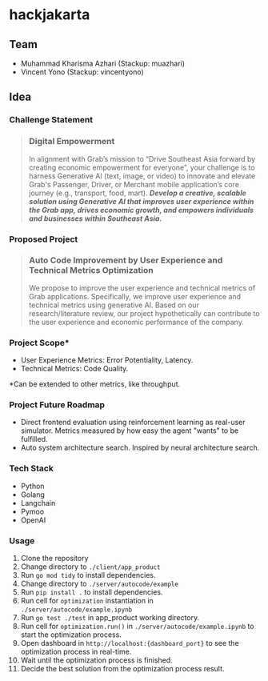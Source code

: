 # hackjakarta

## Team
- Muhammad Kharisma Azhari (Stackup: muazhari) 
- Vincent Yono (Stackup: vincentyono)

## Idea
### Challenge Statement
> ### Digital Empowerment
> In alignment with Grab’s mission to “Drive Southeast Asia forward by creating economic empowerment for everyone”, your challenge is to harness Generative AI (text, image, or video) to innovate and elevate Grab's Passenger, Driver, or Merchant mobile application’s core journey (e.g., transport, food, mart). ***Develop a creative, scalable solution using Generative AI that improves user experience within the Grab app, drives economic growth, and empowers individuals and businesses within Southeast Asia.***

### Proposed Project
> ### Auto Code Improvement by User Experience and Technical Metrics Optimization
> We propose to improve the user experience and technical metrics of Grab applications. Specifically, we improve user experience and technical metrics using generative AI. Based on our research/literature review, our project hypothetically can contribute to the user experience and economic performance of the company.

### Project Scope*
- User Experience Metrics: Error Potentiality, Latency.
- Technical Metrics: Code Quality.

*Can be extended to other metrics, like throughput.

### Project Future Roadmap
- Direct frontend evaluation using reinforcement learning as real-user simulator. Metrics measured by how easy the agent "wants" to be fulfilled.
- Auto system architecture search. Inspired by neural architecture search.

### Tech Stack

- Python
- Golang
- Langchain
- Pymoo
- OpenAI

### Usage
1. Clone the repository
2. Change directory to `./client/app_product`
3. Run `go mod tidy` to install dependencies.
4. Change directory to `./server/autocode/example`
5. Run `pip install .` to install dependencies.
6. Run cell for `optimization` instantiation in `./server/autocode/example.ipynb`
7. Run `go test ./test` in app_product working directory.
8. Run cell for `optimization.run()` in `./server/autocode/example.ipynb` to start the optimization process.
9. Open dashboard in `http://localhost:{dashboard_port}` to see the optimization process in real-time.
10. Wait until the optimization process is finished.
11. Decide the best solution from the optimization process result.



